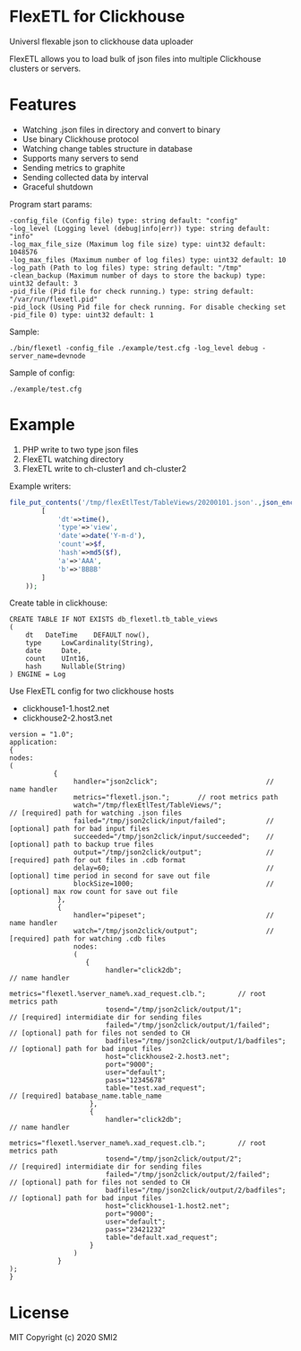 # FlexETL for Clickhouse

Universl flexable json to clickhouse data uploader

FlexETL allows you to load bulk of json files into multiple Clickhouse clusters or servers.

# Features
- Watching .json files in directory and convert to binary
- Use binary Clickhouse protocol
- Watching change tables structure in database
- Supports many servers to send
- Sending metrics to graphite
- Sending collected data by interval
- Graceful shutdown


Program start params:

    -config_file (Config file) type: string default: "config"
    -log_level (Logging level (debug|info|err)) type: string default: "info"
    -log_max_file_size (Maximum log file size) type: uint32 default: 1048576
    -log_max_files (Maximum number of log files) type: uint32 default: 10
    -log_path (Path to log files) type: string default: "/tmp"
    -clean_backup (Maximum number of days to store the backup) type: uint32 default: 3
    -pid_file (Pid file for check running.) type: string default: "/var/run/flexetl.pid"
    -pid_lock (Using Pid file for check running. For disable checking set -pid_file 0) type: uint32 default: 1

Sample:

    ./bin/flexetl -config_file ./example/test.cfg -log_level debug -server_name=devnode


Sample of config:

    ./example/test.cfg


# Example

1. PHP write to two type json files
2. FlexETL watching directory
3. FlexETL write to ch-cluster1 and ch-cluster2


Example writers:

```php
file_put_contents('/tmp/flexEtlTest/TableViews/20200101.json'.,json_encode(
        [
            'dt'=>time(),
            'type'=>'view',
            'date'=>date('Y-m-d'),
            'count'=>$f,
            'hash'=>md5($f),
            'a'=>'AAA',
            'b'=>'BBBB'
        ]
    ));

```

Create table in clickhouse:

```
CREATE TABLE IF NOT EXISTS db_flexetl.tb_table_views
(
    dt	 DateTime 	 DEFAULT now(),
	type	 LowCardinality(String),
	date	 Date,
	count	 UInt16,
	hash     Nullable(String)
) ENGINE = Log
```

Use FlexETL config for two clickhouse hosts

* clickhouse1-1.host2.net
* clickhouse2-2.host3.net



```
version = "1.0";
application:
{
nodes:
(
           {
                handler="json2click";                           // name handler
                metrics="flexetl.json.";       // root metrics path
                watch="/tmp/flexEtlTest/TableViews/";                  // [required] path for watching .json files
                failed="/tmp/json2click/input/failed";          // [optional] path for bad input files
                succeeded="/tmp/json2click/input/succeeded";    // [optional] path to backup true files
                output="/tmp/json2click/output";                // [required] path for out files in .cdb format
                delay=60;                                       // [optional] time period in second for save out file
                blockSize=1000;                                 // [optional] max row count for save out file
            },
            {
                handler="pipeset";                              // name handler
                watch="/tmp/json2click/output";                 // [required] path for watching .cdb files
                nodes:
                (
                   {
                        handler="click2db";                             // name handler
                        metrics="flexetl.%server_name%.xad_request.clb.";        // root metrics path
                        tosend="/tmp/json2click/output/1";              // [required] intermidiate dir for sending files
                        failed="/tmp/json2click/output/1/failed";       // [optional] path for files not sended to CH
                        badfiles="/tmp/json2click/output/1/badfiles";   // [optional] path for bad input files
                        host="clickhouse2-2.host3.net";
                        port="9000";
                        user="default";
                        pass="12345678"
                        table="test.xad_request";                       // [required] batabase_name.table_name
                    },
                    {
                        handler="click2db";                             // name handler
                        metrics="flexetl.%server_name%.xad_request.clb.";        // root metrics path
                        tosend="/tmp/json2click/output/2";              // [required] intermidiate dir for sending files
                        failed="/tmp/json2click/output/2/failed";       // [optional] path for files not sended to CH
                        badfiles="/tmp/json2click/output/2/badfiles";   // [optional] path for bad input files
                        host="clickhouse1-1.host2.net";
                        port="9000";
                        user="default";
                        pass="23421232"
                        table="default.xad_request";
                    }
                )
            }
);
}

```

# License

MIT Copyright (c) 2020 SMI2
